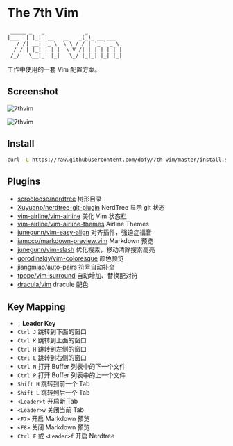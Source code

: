 # The 7th Vim

```
 _____ _   _             _           
|___  | |_| |__   __   _(_)_ __ ___  
   / /| __| '_ \  \ \ / / | '_ ` _ \ 
  / / | |_| | | |  \ V /| | | | | | |
 /_/   \__|_| |_|   \_/ |_|_| |_| |_|
```

工作中使用的一套 Vim 配置方案。

## Screenshot

![7thvim][screen-shot-1]

![7thvim][screen-shot-2]

## Install

```bash
curl -L https://raw.githubusercontent.com/dofy/7th-vim/master/install.sh | sh
```

## Plugins

  - [scrooloose/nerdtree][plug01] 树形目录
  - [Xuyuanp/nerdtree-git-plugin][plug02] NerdTree 显示 git 状态
  - [vim-airline/vim-airline][plug03] 美化 Vim 状态栏
  - [vim-airline/vim-airline-themes][plug04] Airline Themes
  - [junegunn/vim-easy-align][plug05] 对齐插件，强迫症福音
  - [iamcco/markdown-preview.vim][plug06] Markdown 预览
  - [junegunn/vim-slash][plug07] 优化搜索，移动清除搜索高亮
  - [gorodinskiy/vim-coloresque][plug08] 颜色预览
  - [jiangmiao/auto-pairs][plug09] 符号自动补全
  - [tpope/vim-surround][plug10] 自动增加、替换配对符
  - [dracula/vim][plug11] dracule 配色

## Key Mapping

  - `,` **Leader Key**
  - `Ctrl J` 跳转到下面的窗口
  - `Ctrl K` 跳转到上面的窗口
  - `Ctrl H` 跳转到左侧的窗口
  - `Ctrl L` 跳转到右侧的窗口
  - `Ctrl N` 打开 Buffer 列表中的下一个文件
  - `Ctrl P` 打开 Buffer 列表中的上一个文件
  - `Shift H` 跳转到前一个 Tab
  - `Shift L` 跳转到后一个 Tab
  - `<Leader>t` 开启新 Tab
  - `<Leader>w` 关闭当前 Tab
  - `<F7>` 开启 Markdown 预览
  - `<F8>` 关闭 Markdown 预览
  - `Ctrl F` 或 `<Leader>f` 开启 Nerdtree

[screen-shot-1]: https://user-images.githubusercontent.com/344197/34243545-3b92507e-e65c-11e7-8a26-2b763f4b291a.png
[screen-shot-2]: https://user-images.githubusercontent.com/344197/34243627-9fd4e600-e65c-11e7-99f2-f72a44242c62.png
[plug01]: https://github.com/scrooloose/nerdtree
[plug02]: https://github.com/Xuyuanp/nerdtree-git-plugin
[plug03]: https://github.com/vim-airline/vim-airline
[plug04]: https://github.com/vim-airline/vim-airline-themes
[plug05]: https://github.com/junegunn/vim-easy-align
[plug06]: https://github.com/iamcco/markdown-preview.vim
[plug07]: https://github.com/junegunn/vim-slash
[plug08]: https://github.com/gorodinskiy/vim-coloresque
[plug09]: https://github.com/jiangmiao/auto-pairs
[plug10]: https://github.com/tpope/vim-surround
[plug11]: https://github.com/dracula/vim
